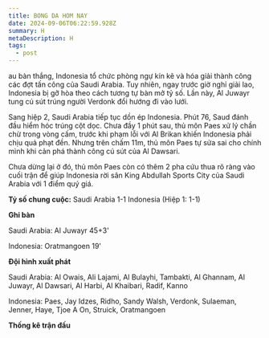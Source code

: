 ```yaml
---
title: BONG DA HOM NAY
date: 2024-09-06T06:22:59.928Z
summary: H
metaDescription: H
tags:
  - post
---
```

<!--StartFragment-->

au bàn thắng, Indonesia tổ chức phòng ngự kín kẽ và hóa giải thành công các đợt tấn công của Saudi Arabia. Tuy nhiên, ngay trước giờ nghỉ giải lao, Indonesia bị gỡ hòa theo cách tương tự bàn mở tỷ số. Lần này, Al Juwayr tung cú sút trúng người Verdonk đổi hướng đi vào lưới.

Sang hiệp 2, Saudi Arabia tiếp tục dồn ép Indonesia. Phút 76, Saud đánh đầu hiểm hóc trúng cột dọc. Chưa đầy 1 phút sau, thủ môn Paes xử lý chần chừ trong vòng cấm, trước khi phạm lỗi với Al Brikan khiến Indonesia phải chịu quả phạt đền. Nhưng trên chấm 11m, thủ môn Paes tự sửa sai cho chính mình khi cản phá thành công cú sút của Al Dawsari.

Chưa dừng lại ở đó, thủ môn Paes còn có thêm 2 pha cứu thua rõ ràng vào cuối trận để giúp Indonesia rời sân King Abdullah Sports City của Saudi Arabia với 1 điểm quý giá.

**Tỷ số chung cuộc:** Saudi Arabia 1-1 Indonesia (Hiệp 1: 1-1)

**Ghi bàn**

Saudi Arabia: Al Juwayr 45+3'

Indonesia: Oratmangoen 19'

**Đội hình xuất phát**

Saudi Arabia: Al Owais, Ali Lajami, Al Bulayhi, Tambakti, Al Ghannam, Al Juwayr, Al Dawsari, Al Harbi, Al Khaibari, Radif, Kanno

Indonesia: Paes, Jay Idzes, Ridho, Sandy Walsh, Verdonk, Sulaeman, Jenner, Haye, Tjoe A On, Struick, Oratmangoen

**Thống kê trận đấu**

<!--EndFragment-->
